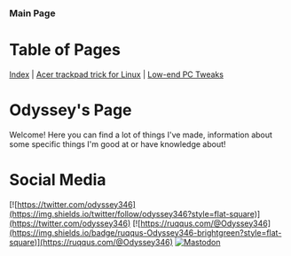 ### Main Page

# Table of Pages
[Index](../) | [Acer trackpad trick for Linux](acertrick.md) | [Low-end PC Tweaks](/tweaksandmore/lowendtweaks.md)

# Odyssey's Page
Welcome! Here you can find a lot of things I've made, information about some specific things I'm good at or have knowledge about! 

# Social Media 
[![https://twitter.com/odyssey346](https://img.shields.io/twitter/follow/odyssey346?style=flat-square)](https://twitter.com/odyssey346) [![https://ruqqus.com/@Odyssey346](https://img.shields.io/badge/ruqqus-Odyssey346-brightgreen?style=flat-square)](https://ruqqus.com/@Odyssey346) [![Mastodon](https://img.shields.io/mastodon/follow/69254?domain=https%3A%2F%2Fmastodon.online&style=flat-square)](https://mastodon.online/web/accounts/69254)
